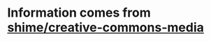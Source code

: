 # Information comes from [shime/creative-commons-media](https://github.com/shime/creative-commons-media)

